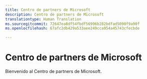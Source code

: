 ```yaml
---
title: Centro de partners de Microsoft
description: Centro de partners de Microsoft
translationtype: Human Translation
ms.sourcegitcommit: 72647ea8df54fbdf56996b282bdfad5090f9a90f
ms.openlocfilehash: 67afc2db429a533aee249cca954a45743cfecbde

---
```


# Centro de partners de Microsoft

Bienvenido al Centro de partners de Microsoft.


<!--HONumber=Nov16_HO4-->


